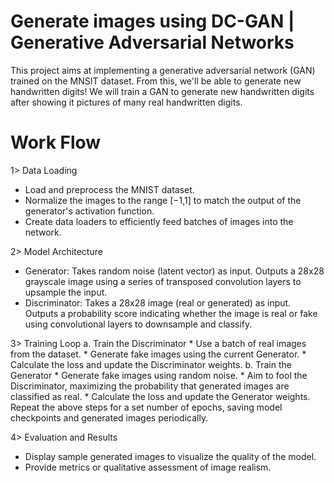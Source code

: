 # Generate images using DC-GAN | Generative Adversarial Networks
This project aims at implementing a generative adversarial network (GAN) trained on the MNSIT dataset. From this, we'll be able to generate new handwritten digits! We will train a GAN to generate new handwritten digits after showing it pictures of many real handwritten digits.

# Work Flow

1> Data Loading
   * Load and preprocess the MNIST dataset.
   * Normalize the images to the range [−1,1] to match the output of the generator's activation function.
   * Create data loaders to efficiently feed batches of images into the network.
     
2> Model Architecture
   * Generator: Takes random noise (latent vector) as input. Outputs a 28x28 grayscale image using a series of
     transposed convolution layers to upsample the input.
   * Discriminator: Takes a 28x28 image (real or generated) as input. Outputs a probability score indicating whether       the image is real or fake using convolutional layers to downsample and classify.
     
3> Training Loop
   a. Train the Discriminator
      * Use a batch of real images from the dataset.
      * Generate fake images using the current Generator.
      * Calculate the loss and update the Discriminator weights.
   b. Train the Generator
      * Generate fake images using random noise.
      * Aim to fool the Discriminator, maximizing the probability that generated images are classified as real.
      * Calculate the loss and update the Generator weights.
   Repeat the above steps for a set number of epochs, saving model checkpoints and generated images periodically.
   
4> Evaluation and Results
   * Display sample generated images to visualize the quality of the model.
   * Provide metrics or qualitative assessment of image realism.
  


